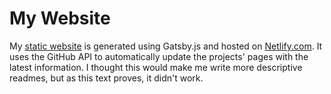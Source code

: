 # My Website

My [static website](https://ha.nnes.dev/) is generated using Gatsby.js and hosted on [Netlify.com](https://www.netlify.com/).
It uses the GitHub API to automatically update the projects' pages with the latest information.
I thought this would make me write more descriptive readmes, but as this text proves, it didn't work.
